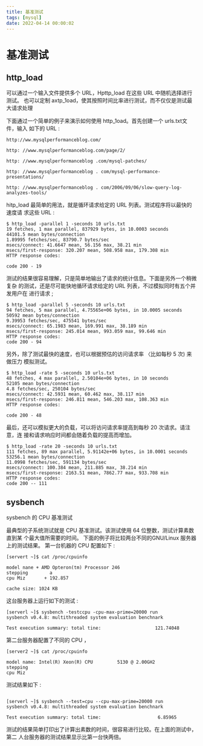 ```yaml
---
title: 基准测试
tags: [mysql]
date: 2022-04-14 00:00:02
---
```

# 基准测试
## http_load
可以通过一个输入文件提供多个 URL，Hpttp_load 在这些 URL 中随机选择进行测试。
也可以定制 axtp_1oad，使其按照时间比率进行测试，而不仅仅是测试最大请求处理

下面通过一个简单的例子来演示如何使用 http_1oad。首先创建一个 urls.txt文件，输入
如下的 URL :
```
http://ww.mysqlperformanceblog.com/

http: //www.mysqlperformanceblog.com/page/2/

http: //www.mysqlperformanceblog .com/mysql-patches/

http: //www.mysqlperformanceblog . com/mysql-performance-presentations/

http: //www.mysqlperformanceblog . com/2006/09/06/slow-query-log-analyzes-tools/
```

hitp_load 最简单的用法，就是循环请求给定的 URL 列表。测试程序将以最快的速度请
求这些 URL :

```
$ http_load -parallel 1 -seconds 10 urls.txt
19 fetches, 1 max parallel, 837929 bytes, in 10.0003 seconds
44101.5 mean bytes/connection
1.89995 fetches/sec, 83790.7 bytes/sec
msecs/connect: 41.6647 mean, 56.156 max, 38.21 min
msecs/first-response: 320.207 mean, 508.958 max, 179.308 min
HTTP response codes:

code 200 - 19
```

测试的结果很容易理解，只是简单地输出了请求的统计信息。下面是另外一个稍微复杂
的测试，还是尽可能快地循环请求给定的 URL 列表，不过模拟同时有五个并发用户在
进行请求 ;

```
$ http_load -parallel 5 -seconds 10 urls.txt
94 fetches, 5 max parallel, 4.75565e+06 bytes, in 10.0005 seconds
50592 mean bytes/connection
9.39953 fetches/sec, 475541 bytes/sec
msecs/connect: 65.1983 mean, 169.991 max, 38.189 min
msecs/first-response: 245.014 mean, 993.059 max, 99.646 min
HTTP response codes:
code 200 - 94
```

另外，除了测试最快的速度，也可以根据预估的访问请求率 〈比如每秒 5 次) 来做压力
模拟测试。

```
$ http_load -rate 5 -seconds 10 urls.txt
48 fetches, 4 max parallel, 2.50104e+06 bytes, in 10 seconds
52105 mean bytes/connection
4.8 fetches/sec, 250104 bytes/sec
msecs/connect: 42.5931 mean, 60.462 max, 38.117 min
msecs/first-response: 246.811 mean, 546.203 max, 108.363 min
HTTP response codes:

code 200 - 48
```

最后，还可以模拟更大的负载，可以将访问请求率提高到每秒 20 次请求。请注意，连
接和请求响应时间都会随着负载的提高而增加。

```
$ http_load -rate 20 -seconds 10 urls.txt
111 fetches, 89 max parallel, 5.91142e+06 bytes, in 10.0001 seconds
53256.1 mean bytes/connection
11.0998 fetches/sec, 591134 bytes/sec
msecs/connect: 100.384 mean, 211.885 max, 38.214 min
msecs/first-response: 2163.51 mean, 7862.77 max, 933.708 min
HTTP response codes:
code 200 -- 111
```

## sysbench
sysbench 的 CPU 基准测试

最典型的子系统测试就是 CPU 基准测试。该测试使用 64 位整数，测试计算素数直到某
个最大值所需要的时间。 下面的例子将比较两台不同的GNU/Linux 服务器上的测试结果。
第一台机器的 CPU 配置如下 :
```
[servert ~]$ cat /proc/cpuinfo

model nane + AMD Opteron(tm) Processor 246
stepping        a
cpu Miz       + 192.857

cache size: 1024 KB
```
这台服务器上运行如下的测试 :
```
[serverl ~]$ sysbench -testccpu -cpu-max-prime=20000 run
sysbench v0.4.8: multithreaded system evaluation benchnark

Test execution summary: total tine:                    121.74048
```
第二台服务器配置了不同的 CPU ，
```
[server2 ~]$ cat /proc/cpuinfo

model name: Intel(R) Xeon(R) CPU         5130 @ 2.00GH2
stepping
cpu Miz
```
测试结果如下 :
```

[serverl ~]$ sysbench --test=cpu --cpu-max-prime=20000 run
sysbench v0.4.8: multithreaded system evaluation benchnark

Test execution summary: total time:                     6.85965
```
测试的结果简单打印出了计算出素数的时间，很容易进行比较。在上面的测试中，第二
人台服务器的测试结果显示比第一台快两倍。